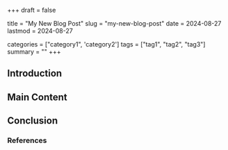 +++
draft = false

title = "My New Blog Post"
slug = "my-new-blog-post"
date = 2024-08-27
lastmod = 2024-08-27

categories = ["category1", 'category2']
tags = ["tag1", "tag2", "tag3"]
summary = ""
+++

## Introduction

<!-- Write the introduction here -->

## Main Content

<!-- Write the main content here -->

## Conclusion

<!-- Write the conclusion here -->

### References

<!-- List any references or further readings here -->
